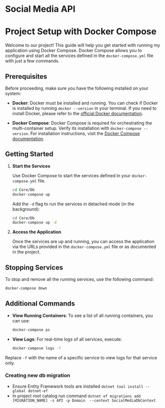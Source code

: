 # Social Media API

# Project Setup with Docker Compose

Welcome to our project! This guide will help you get started with running my application using Docker Compose. Docker Compose allows you to configure and start all the services defined in the `docker-compose.yml` file with just a few commands.

## Prerequisites

Before proceeding, make sure you have the following installed on your system:

- **Docker**: Docker must be installed and running. You can check if Docker is installed by running `docker --version` in your terminal. If you need to install Docker, please refer to the [official Docker documentation](https://docs.docker.com/get-docker/).

- **Docker Compose**: Docker Compose is required for orchestrating the multi-container setup. Verify its installation with `docker-compose --version`. For installation instructions, visit the [Docker Compose documentation](https://docs.docker.com/compose/install/).

## Getting Started

1. **Start the Services**

   Use Docker Compose to start the services defined in your `docker-compose.yml` file.

   ```bash
   cd Core/Db
   docker-compose up
   ```

   Add the `-d` flag to run the services in detached mode (in the background):

   ```bash
   cd Core/Db
   docker-compose up -d
   ```

2. **Access the Application**

   Once the services are up and running, you can access the application via the URLs provided in the `docker-compose.yml` file or as documented in the project.

## Stopping Services

To stop and remove all the running services, use the following command:

```bash
docker-compose down
```

## Additional Commands

- **View Running Containers**: To see a list of all running containers, you can use:

  ```bash
  docker-compose ps
  ```

- **View Logs**: For real-time logs of all services, execute:

  ```bash
  docker-compose logs -f
  ```

Replace `-f` with the name of a specific service to view logs for that service only.

### Creating new db migration

- Ensure Entity Framework tools are installed `dotnet tool install --global dotnet-ef`
- In project root catalog run command `dotnet ef migrations add [MIGRATION_NAME] -s API -p Domain  --context SocialMediaDbContext`
